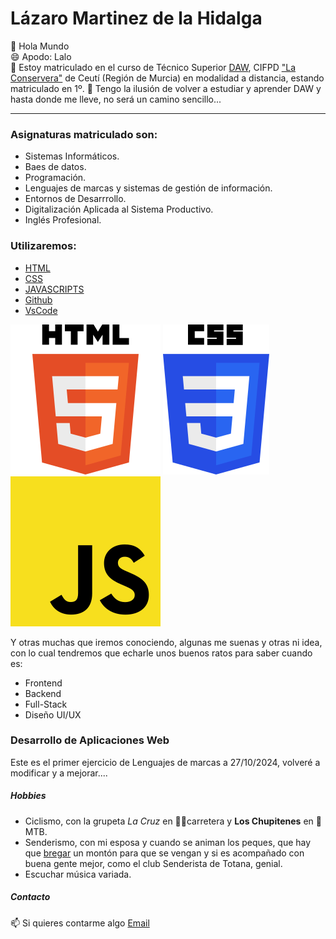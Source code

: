 # Lázaro Martinez de la Hidalga

👋 Hola Mundo  
😄 Apodo: Lalo  
👀 Estoy matriculado en el curso de Técnico Superior [DAW](https://todofp.es/que-estudiar/familias-profesionales/informatica-comunicaciones/des-aplicaciones-web.html), CIFPD ["La Conservera"](https://sites.google.com/view/fplaconservera/la-conservera) de Ceutí (Región de Murcia) en modalidad a distancia, estando matriculado en 1º.
 🌱 Tengo la ilusión de volver a estudiar y aprender DAW y hasta donde me lleve, no será un camino sencillo...  
  
___
### Asignaturas matriculado son:
 - Sistemas Informáticos.
 - Baes de datos.
 - Programación.
 - Lenguajes de marcas y sistemas de gestión de información.
 - Entornos de Desarrrollo.
 - Digitalización Aplicada al Sistema Productivo.
 - Inglés Profesional.
   
### Utilizaremos: 

 - [HTML](https://es.wikipedia.org/wiki/HTML)
 - [CSS](https://es.wikipedia.org/wiki/CSS)
 - [JAVASCRIPTS](https://es.wikipedia.org/wiki/JavaScript)
 - [Github](https://github.com/)
 - [VsCode](https://code.visualstudio.com/)
    
![HTML](/imagenes/logo-html5.png "HTML") ![CSS](/imagenes/logo-css3.png "CSS") ![JAVASCRIPTS](/imagenes/logo-js.png "Javascript") 

Y otras muchas que iremos conociendo, algunas me suenas y otras ni idea, con lo cual tendremos que echarle unos buenos ratos para saber cuando es:
- Frontend
- Backend
- Full-Stack
- Diseño UI/UX
  
### Desarrollo de Aplicaciones Web
Este es el primer ejercicio de Lenguajes de marcas a 27/10/2024, volveré a modificar y a mejorar.... 




##### Hobbies
* Ciclismo, con la grupeta *La Cruz* en 🚴‍♂️carretera y **Los Chupitenes** en 🚵MTB.  
* Senderismo, con mi esposa y cuando se animan los peques, que hay que [bregar](https://www.google.com/search?q=bregar&rlz=1C1CHBF_esES923ES923&oq=bregar&gs_lcrp=EgZjaHJvbWUyDAgAEEUYORixAxiABDIKCAEQABixAxiABDIHCAIQABiABDIHCAMQABiABDIHCAQQABiABDIHCAUQABiABDIHCAYQABiABDIHCAcQABiABDIHCAgQABiABDIJCAkQABgKGIAE0gEIMTI1NWowajeoAgCwAgA&sourceid=chrome&ie=UTF-8) un montón para que se vengan y si es acompañado con buena gente mejor, como el club Senderista de Totana, genial.   
* Escuchar música variada.

##### Contacto
📫 Si quieres contarme algo [Email](mrlalo@mrlalo.com)    
  
